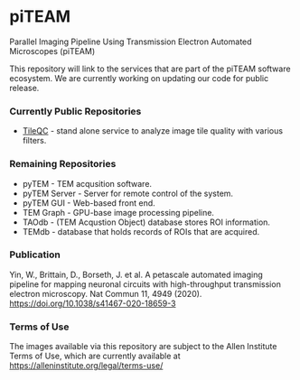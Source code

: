 # piTEAM
Parallel Imaging Pipeline Using Transmission Electron Automated Microscopes (piTEAM)

This repository will link to the services that are part of the piTEAM software ecosystem. We are currently working on updating our code for public release.

### Currently Public Repositories
- [TileQC](https://github.com/AllenInstitute/TileQC) - stand alone service to analyze image tile quality with various filters.

### Remaining Repositories 
- pyTEM - TEM acqusition software.
- pyTEM Server - Server for remote control of the system.
- pyTEM GUI - Web-based front end.
- TEM Graph - GPU-base image processing pipeline.
- TAOdb - (TEM Acqustion Object) database stores ROI information.
- TEMdb - database that holds records of ROIs that are acquired.

### Publication
Yin, W., Brittain, D., Borseth, J. et al. A petascale automated imaging pipeline for mapping neuronal circuits with high-throughput transmission electron microscopy. Nat Commun 11, 4949 (2020). https://doi.org/10.1038/s41467-020-18659-3

### Terms of Use
The images available via this repository are subject to the Allen Institute Terms of Use, which are currently available at
https://alleninstitute.org/legal/terms-use/
